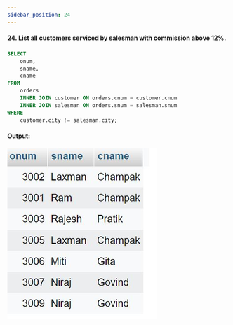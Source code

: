 ```yaml
---
sidebar_position: 24
---
```


#### 24. List all customers serviced by salesman with commission above 12%.

```sql
SELECT
    onum,
    sname,
    cname
FROM
    orders
    INNER JOIN customer ON orders.cnum = customer.cnum
    INNER JOIN salesman ON orders.snum = salesman.snum
WHERE
    customer.city != salesman.city;
```

#### Output:

![d](outputs\24.jpg)
